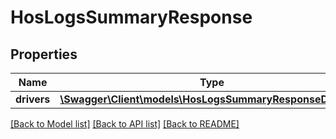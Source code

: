 # HosLogsSummaryResponse

## Properties
Name | Type | Description | Notes
------------ | ------------- | ------------- | -------------
**drivers** | [**\Swagger\Client\models\HosLogsSummaryResponseDrivers[]**](HosLogsSummaryResponseDrivers.md) |  | [optional] 

[[Back to Model list]](../README.md#documentation-for-models) [[Back to API list]](../README.md#documentation-for-api-endpoints) [[Back to README]](../README.md)



